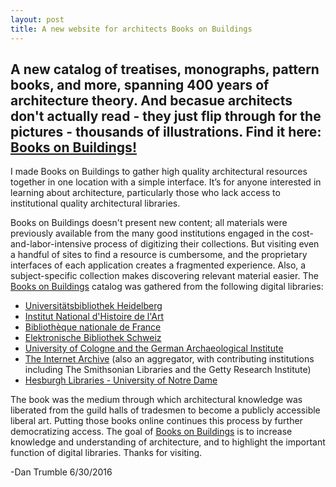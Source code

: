 ```yaml
---
layout: post
title: A new website for architects Books on Buildings
---
```


## A new catalog of treatises, monographs, pattern books, and more, spanning 400 years of architecture theory. And becasue architects don't actually read - they just flip through for the pictures - thousands of illustrations. Find it here: [Books on Buildings!][1]

I made Books on Buildings to gather high quality architectural resources together in one location with a simple interface. It’s for anyone interested in learning about architecture, particularly those who lack access to institutional quality architectural libraries.

Books on Buildings doesn't present new content; all materials were previously available from the many good institutions engaged in the cost-and-labor-intensive process of digitizing their collections. But visiting even a handful of sites to find a resource is cumbersome, and the proprietary interfaces of each application creates a fragmented experience. Also, a subject-specific collection makes discovering relevant material easier. The [Books on Buildings][1] catalog was gathered from the following digital libraries:
	
* [Universitätsbibliothek Heidelberg][2]
* [Institut National d'Histoire de l'Art][3]
* [Bibliothèque nationale de France][4]
* [Elektronische Bibliothek Schweiz][5]
* [University of Cologne and the German Archaeological Institute][6]
* [The Internet Archive][7]  (also an aggregator, with contributing institutions including The Smithsonian Libraries and the Getty Research Institute)
* [Hesburgh Libraries - University of Notre Dame][8]

The book was the medium through which architectural knowledge was liberated from the guild halls of tradesmen to become a publicly accessible liberal art. Putting those books online continues this process by further democratizing access. The goal of [Books on Buildings][1] is to increase knowledge and understanding of architecture, and to highlight the important function of digital libraries. Thanks for visiting. 

\-Dan Trumble 6/30/2016

[1]: http://dtlib.github.io
[2]: http://www.ub.uni-heidelberg.de/
[3]: http://bibliotheque.inha.fr/iguana/www.main.cls?surl=bibliotheque-inha
[4]: http://gallica.bnf.fr/
[5]: http://www.e-rara.ch/
[6]: http://arachne.uni-koeln.de/drupal/
[7]: https://archive.org/details/texts
[8]: http://library.nd.edu/architecture/DigitizedRareBooks.shtml

